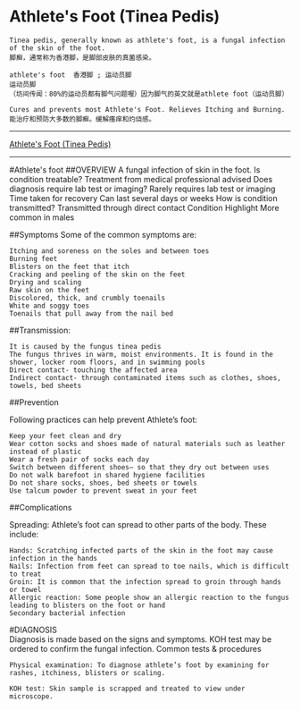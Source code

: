 
#  Athlete's Foot (Tinea Pedis)

    Tinea pedis, generally known as athlete's foot, is a fungal infection of the skin of the foot.
    脚癣，通常称为香港脚，是脚部皮肤的真菌感染。

    athlete's foot  香港脚 ; 运动员脚 
    运动员脚
    （坊间传闻：80%的运动员都有脚气问题喔）因为脚气的英文就是athlete foot（运动员脚）

    Cures and prevents most Athlete's Foot. Relieves Itching and Burning.
    能治疗和预防大多数的脚癣。缓解瘙痒和灼烧感。 

---
  [Athlete's Foot (Tinea Pedis)](https://www.drugs.com/health-guide/athlete-s-foot-tinea-pedis.html)
  
  
---
#Athlete's foot
##OVERVIEW
    A fungal infection of skin in the foot.
    Is condition treatable?
    Treatment from medical professional advised
    Does diagnosis require lab test or imaging?
    Rarely requires lab test or imaging
    Time taken for recovery
    Can last several days or weeks
    How is condition transmitted?
    Transmitted through direct contact
    Condition Highlight
    More common in males

##Symptoms
  Some of the common symptoms are:

    Itching and soreness on the soles and between toes
    Burning feet
    Blisters on the feet that itch
    Cracking and peeling of the skin on the feet
    Drying and scaling
    Raw skin on the feet
    Discolored, thick, and crumbly toenails
    White and soggy toes
    Toenails that pull away from the nail bed
    
##Transmission:

    It is caused by the fungus tinea pedis
    The fungus thrives in warm, moist environments. It is found in the shower, locker room floors, and in swimming pools
    Direct contact- touching the affected area
    Indirect contact- through contaminated items such as clothes, shoes, towels, bed sheets
    
##Prevention

Following practices can help prevent Athlete’s foot:

    Keep your feet clean and dry
    Wear cotton socks and shoes made of natural materials such as leather instead of plastic
    Wear a fresh pair of socks each day
    Switch between different shoes– so that they dry out between uses
    Do not walk barefoot in shared hygiene facilities
    Do not share socks, shoes, bed sheets or towels
    Use talcum powder to prevent sweat in your feet
    
##Complications

Spreading: Athlete’s foot can spread to other parts of the body. These include:

    Hands: Scratching infected parts of the skin in the foot may cause infection in the hands
    Nails: Infection from feet can spread to toe nails, which is difficult to treat
    Groin: It is common that the infection spread to groin through hands or towel
    Allergic reaction: Some people show an allergic reaction to the fungus leading to blisters on the foot or hand
    Secondary bacterial infection
    
#DIAGNOSIS    
Diagnosis is made based on the signs and symptoms. KOH test may be ordered to confirm the fungal infection.
Common tests & procedures

    Physical examination: To diagnose athlete’s foot by examining for rashes, itchiness, blisters or scaling.

    KOH test: Skin sample is scrapped and treated to view under microscope.
    
 
